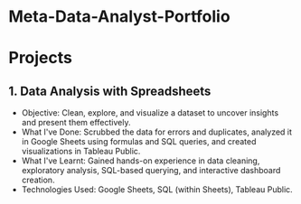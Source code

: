 # Meta-Data-Analyst-Portfolio

# Projects
## 1. Data Analysis with Spreadsheets
* Objective: Clean, explore, and visualize a dataset to uncover insights and present them effectively.
* What I've Done: Scrubbed the data for errors and duplicates, analyzed it in Google Sheets using formulas and SQL queries, and created visualizations in Tableau Public.
* What I've Learnt: Gained hands-on experience in data cleaning, exploratory analysis, SQL-based querying, and interactive dashboard creation.
* Technologies Used: Google Sheets, SQL (within Sheets), Tableau Public.
